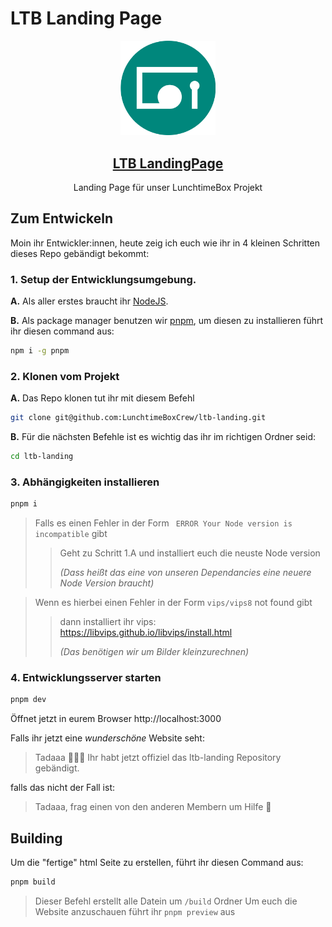 # LTB Landing Page

<div align="center">

<img src="static/favicon/favicon.svg" width="30%"/>

<a href="https://lunchtimeboxcrew.github.io/ltb-landing/"><h2 align="center">LTB LandingPage</h2></a>

  <p align="center">
    Landing Page für unser LunchtimeBox Projekt
  </p>

</div>

## Zum Entwickeln

Moin ihr Entwickler:innen, heute zeig ich euch wie ihr in 4 kleinen Schritten dieses Repo gebändigt bekommt:

### 1. Setup der Entwicklungsumgebung.

**A.** Als aller erstes braucht ihr [NodeJS](https://nodejs.org/en/).

**B.** Als package manager benutzen wir [pnpm](https://pnpm.io/), um diesen zu installieren führt ihr diesen command aus:

```bash
npm i -g pnpm
```

### 2. Klonen vom Projekt

**A.** Das Repo klonen tut ihr mit diesem Befehl

```bash
git clone git@github.com:LunchtimeBoxCrew/ltb-landing.git
```

**B.** Für die nächsten Befehle ist es wichtig das ihr im richtigen Ordner seid:

```bash
cd ltb-landing
```

### 3. Abhängigkeiten installieren

```bash
pnpm i
```

> Falls es einen Fehler in der Form ` ERROR Your Node version is incompatible` gibt
>
> > Geht zu Schritt 1.A und installiert euch die neuste Node version
> >
> > _(Dass heißt das eine von unseren Dependancies eine neuere Node Version braucht)_

> Wenn es hierbei einen Fehler in der Form `vips/vips8` not found gibt
>
> > dann installiert ihr vips:
> > https://libvips.github.io/libvips/install.html
> >
> > _(Das benötigen wir um Bilder kleinzurechnen)_

### 4. Entwicklungsserver starten

```bash
pnpm dev
```

Öffnet jetzt in eurem Browser http://localhost:3000

Falls ihr jetzt eine _wunderschöne_ Website seht:

> Tadaaa 🎉🎉🎉 Ihr habt jetzt offiziel das ltb-landing Repository gebändigt.

falls das nicht der Fall ist:

> Tadaaa, frag einen von den anderen Membern um Hilfe 🤔

## Building

Um die "fertige" html Seite zu erstellen, führt ihr diesen Command aus:

```bash
pnpm build
```

> Dieser Befehl erstellt alle Datein um `/build` Ordner
> Um euch die Website anzuschauen führt ihr `pnpm preview` aus
